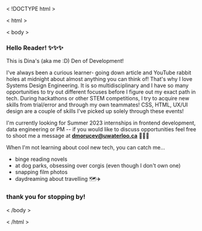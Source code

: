 < !DOCTYPE html >

< html > 

< body > 

### Hello Reader! ✨✨✨

This is Dina's (aka me :D) Den of Development!

I've always been a curious learner- going down article and YouTube rabbit holes at midnight about almost anything you can think of! That's why I love Systems Design Engineering. It is so multidisciplinary and I have so many opportunities to try out different focuses before I figure out my exact path in tech. During hackathons or other STEM competitions, I try to acquire new skills from trial/error and through my own teammates! CSS, HTML, UX/UI design are a couple of skills I've picked up solely through these events!

I'm currently looking for Summer 2023 internships in frontend development, data engineering or PM -- if you would like to discuss opportunities feel free to shoot me a message at **dmorucev@uwaterloo.ca** 💌💌💌

When I'm not learning about cool new tech, you can catch me... 
- binge reading novels
- at dog parks, obsessing over corgis (even though I don't own one)
- snapping film photos
- daydreaming about travelling 🗺️✈️

### thank you for stopping by! 

< /body >

< /html > 
